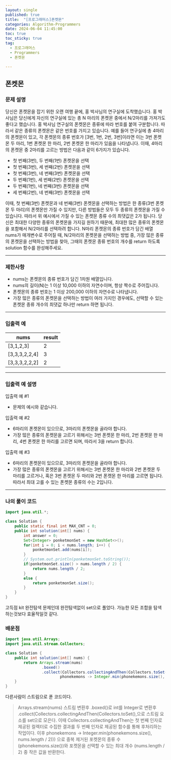 ```yaml
---
layout: single
published: true
title:  "[프로그래머스]폰켓몬"
categories: Algorithm-Programmers
date: 2024-06-04 11:45:00
toc: true
toc_sticky: true
tag:   
  - 프로그래머스
  - Programmers
  - 폰켓몬

---
```


## 폰켓몬

### 문제 설명

당신은 폰켓몬을 잡기 위한 오랜 여행 끝에, 홍 박사님의 연구실에 도착했습니다. 홍 박사님은 당신에게 자신의 연구실에 있는 총 N 마리의 폰켓몬 중에서 N/2마리를 가져가도 좋다고 했습니다.
홍 박사님 연구실의 폰켓몬은 종류에 따라 번호를 붙여 구분합니다. 따라서 같은 종류의 폰켓몬은 같은 번호를 가지고 있습니다. 예를 들어 연구실에 총 4마리의 폰켓몬이 있고, 각 폰켓몬의 종류 번호가 [3번, 1번, 2번, 3번]이라면 이는 3번 폰켓몬 두 마리, 1번 폰켓몬 한 마리, 2번 폰켓몬 한 마리가 있음을 나타냅니다. 이때, 4마리의 폰켓몬 중 2마리를 고르는 방법은 다음과 같이 6가지가 있습니다.

- 첫 번째(3번), 두 번째(1번) 폰켓몬을 선택
- 첫 번째(3번), 세 번째(2번) 폰켓몬을 선택
- 첫 번째(3번), 네 번째(3번) 폰켓몬을 선택
- 두 번째(1번), 세 번째(2번) 폰켓몬을 선택
- 두 번째(1번), 네 번째(3번) 폰켓몬을 선택
- 세 번째(2번), 네 번째(3번) 폰켓몬을 선택

이때, 첫 번째(3번) 폰켓몬과 네 번째(3번) 폰켓몬을 선택하는 방법은 한 종류(3번 폰켓몬 두 마리)의 폰켓몬만 가질 수 있지만, 다른 방법들은 모두 두 종류의 폰켓몬을 가질 수 있습니다. 따라서 위 예시에서 가질 수 있는 폰켓몬 종류 수의 최댓값은 2가 됩니다.
당신은 최대한 다양한 종류의 폰켓몬을 가지길 원하기 때문에, 최대한 많은 종류의 폰켓몬을 포함해서 N/2마리를 선택하려 합니다. N마리 폰켓몬의 종류 번호가 담긴 배열 nums가 매개변수로 주어질 때, N/2마리의 폰켓몬을 선택하는 방법 중, 가장 많은 종류의 폰켓몬을 선택하는 방법을 찾아, 그때의 폰켓몬 종류 번호의 개수를 return 하도록 solution 함수를 완성해주세요.

----------------

### 제한사항

* nums는 폰켓몬의 종류 번호가 담긴 1차원 배열입니다.
* nums의 길이(N)는 1 이상 10,000 이하의 자연수이며, 항상 짝수로 주어집니다.
* 폰켓몬의 종류 번호는 1 이상 200,000 이하의 자연수로 나타냅니다.
* 가장 많은 종류의 폰켓몬을 선택하는 방법이 여러 가지인 경우에도, 선택할 수 있는 폰켓몬 종류 개수의 최댓값 하나만 return 하면 됩니다.

----------------

### 입출력 예

|nums	|result	|
|---|---|
|[3,1,2,3]|	2	|
|[3,3,3,2,2,4]|	3	|
|[3,3,3,2,2,2]|	2	|

----------------

### 입출력 예 설명

입출력 예 #1  

* 문제의 예시와 같습니다.  
  
입출력 예 #2  

* 6마리의 폰켓몬이 있으므로, 3마리의 폰켓몬을 골라야 합니다.
* 가장 많은 종류의 폰켓몬을 고르기 위해서는 3번 폰켓몬 한 마리, 2번 폰켓몬 한 마리, 4번 폰켓몬 한 마리를 고르면 되며, 따라서 3을 return 합니다.  
   
입출력 예 #3  

* 6마리의 폰켓몬이 있으므로, 3마리의 폰켓몬을 골라야 합니다.
* 가장 많은 종류의 폰켓몬을 고르기 위해서는 3번 폰켓몬 한 마리와 2번 폰켓몬 두 마리를 고르거나, 혹은 3번 폰켓몬 두 마리와 2번 폰켓몬 한 마리를 고르면 됩니다. 따라서 최대 고를 수 있는 폰켓몬 종류의 수는 2입니다.

  
  

  

  

  

----------------

### 나의 풀이 코드

```java
import java.util.*;

class Solution {
    public static final int MAX_CNT = 0;
    public int solution(int[] nums) {
        int answer = 0;
        Set<Integer> ponketmonSet = new HashSet<>();
        for(int i = 0; i < nums.length; i++) {
            ponketmonSet.add(nums[i]);
        }
        // System.out.println(ponketmonSet.toString());
        if(ponketmonSet.size() > nums.length / 2) {
            return nums.length / 2;
        }
        else {
            return ponketmonSet.size();
        }
    }
}
```

고득점 kit 완전탐색 문제인데 완전탐색없이 set으로 풀었다. 가능한 모든 조합을 탐색하는것보다 효율적일것 같다.
        

### 배운점

```java
import java.util.Arrays;
import java.util.stream.Collectors;

class Solution {
    public int solution(int[] nums) {
        return Arrays.stream(nums)
                .boxed()
                .collect(Collectors.collectingAndThen(Collectors.toSet(),
                        phonekemons -> Integer.min(phonekemons.size(), nums.length / 2)));
    }
}
```

다른사람이 스트림으로 푼 코드이다.  

> Arrays.stream(nums) 스트림 변환후
> .boxed()로 int를 Integer로 변환후 
> .collect(Collectors.collectingAndThen(Collectors.toSet(),으로 스트림 요소를 set으로 모은다.
> 이때 Collectors.collectingAndThen는 첫 번째 인자로 제공된 컬렉터로 수집한 결과를 두 번째 인자로 제공된 함수를 통해 후처리하는 작업이다.
> 이후 phonekemons -> Integer.min(phonekemons.size(), nums.length / 2))) 으로 중복 제거된 포켓몬의 종류 수 (phonekemons.size())와 포켓몬을 선택할 수 있는 최대 개수 (nums.length / 2) 중 작은 값을 반환한다.